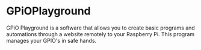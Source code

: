# GPiOPlayground
GPiO Playground is a software that allows you to create basic programs and automations through a website remotely to your Raspberry Pi. This program manages your GPIO's in safe hands.
